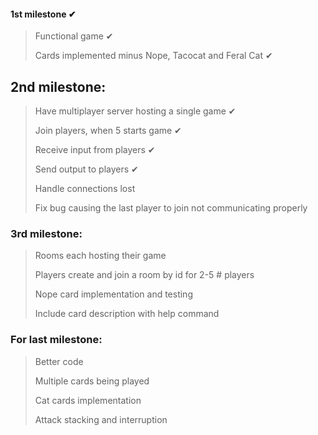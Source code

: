 #### 1st milestone ✔
> Functional game ✔
> 
> Cards implemented minus Nope, Tacocat and Feral Cat ✔

## 2nd milestone:
> Have multiplayer server hosting a single game ✔
> 
> Join players, when 5 starts game ✔
> 
> Receive input from players ✔
> 
> Send output to players ✔
> 
> Handle connections lost 
> 
> Fix bug causing the last player to join not communicating properly


### 3rd milestone:
> Rooms each hosting their game
> 
> Players create and join a room by id for 2-5 # players
>
> Nope card implementation and testing
> 
> Include card description with help command

### For last milestone:
> Better code
> 
> Multiple cards being played
>
> Cat cards implementation
> 
> Attack stacking and interruption



